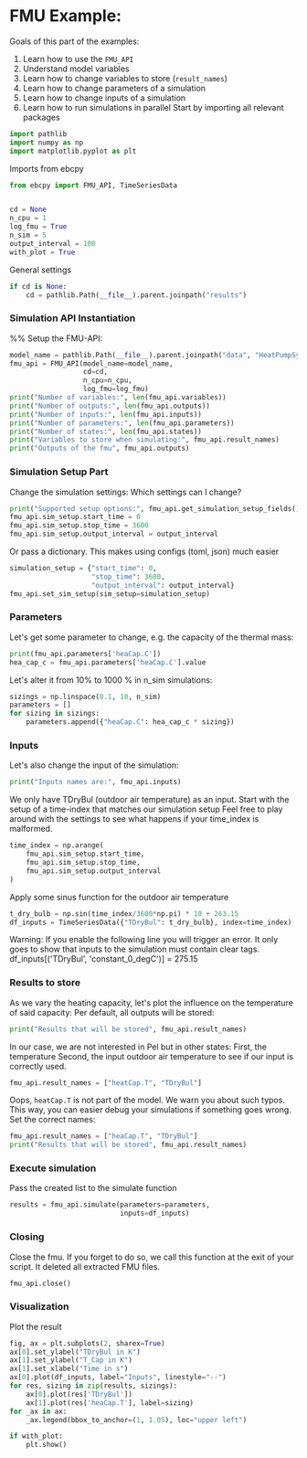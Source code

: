  # FMU Example:
 Goals of this part of the examples:

 1. Learn how to use the `FMU_API`
 2. Understand model variables
 3. Learn how to change variables to store (`result_names`)
 4. Learn how to change parameters of a simulation
 5. Learn how to change inputs of a simulation
 6. Learn how to run simulations in parallel
 Start by importing all relevant packages
```python
import pathlib
import numpy as np
import matplotlib.pyplot as plt
```
 Imports from ebcpy
```python
from ebcpy import FMU_API, TimeSeriesData


cd = None
n_cpu = 1
log_fmu = True
n_sim = 5
output_interval = 100
with_plot = True


```
 General settings
```python
if cd is None:
    cd = pathlib.Path(__file__).parent.joinpath("results")

```
 ### Simulation API Instantiation
 %% Setup the FMU-API:
```python
model_name = pathlib.Path(__file__).parent.joinpath("data", "HeatPumpSystemWithInput.fmu")
fmu_api = FMU_API(model_name=model_name,
                  cd=cd,
                  n_cpu=n_cpu,
                  log_fmu=log_fmu)
print("Number of variables:", len(fmu_api.variables))
print("Number of outputs:", len(fmu_api.outputs))
print("Number of inputs:", len(fmu_api.inputs))
print("Number of parameters:", len(fmu_api.parameters))
print("Number of states:", len(fmu_api.states))
print("Variables to store when simulating:", fmu_api.result_names)
print("Outputs of the fmu", fmu_api.outputs)

```
 ### Simulation Setup Part
 Change the simulation settings:
 Which settings can I change?
```python
print("Supported setup options:", fmu_api.get_simulation_setup_fields())
fmu_api.sim_setup.start_time = 0
fmu_api.sim_setup.stop_time = 3600
fmu_api.sim_setup.output_interval = output_interval
```
 Or pass a dictionary. This makes using configs (toml, json) much easier
```python
simulation_setup = {"start_time": 0,
                    "stop_time": 3600,
                    "output_interval": output_interval}
fmu_api.set_sim_setup(sim_setup=simulation_setup)

```
 ### Parameters
 Let's get some parameter to change, e.g. the capacity of the thermal mass:
```python
print(fmu_api.parameters['heaCap.C'])
hea_cap_c = fmu_api.parameters['heaCap.C'].value
```
 Let's alter it from 10% to 1000 % in n_sim simulations:
```python
sizings = np.linspace(0.1, 10, n_sim)
parameters = []
for sizing in sizings:
    parameters.append({"heaCap.C": hea_cap_c * sizing})

```
 ### Inputs
 Let's also change the input of the simulation:
```python
print("Inputs names are:", fmu_api.inputs)
```
 We only have TDryBul (outdoor air temperature) as an input.
 Start with the setup of a time-index that matches our simulation setup
 Feel free to play around with the settings to see what happens if your time_index is malformed.
```python
time_index = np.arange(
    fmu_api.sim_setup.start_time,
    fmu_api.sim_setup.stop_time,
    fmu_api.sim_setup.output_interval
)
```
 Apply some sinus function for the outdoor air temperature
```python
t_dry_bulb = np.sin(time_index/3600*np.pi) * 10 + 263.15
df_inputs = TimeSeriesData({"TDryBul": t_dry_bulb}, index=time_index)
```
 Warning: If you enable the following line you will trigger an error.
 It only goes to show that inputs to the simulation must contain clear
 tags.
 df_inputs[('TDryBul', 'constant_0_degC')] = 275.15
 ### Results to store
 As we vary the heating capacity,
 let's plot the influence on the temperature of said capacity:
 Per default, all outputs will be stored:
```python
print("Results that will be stored", fmu_api.result_names)
```
 In our case, we are not interested in Pel but in other states:
 First, the temperature
 Second, the input outdoor air temperature to see if our input is correctly used.
```python
fmu_api.result_names = ["heatCap.T", "TDryBul"]
```
 Oops, `heatCap.T` is not part of the model. We warn you about such typos.
 This way, you can easier debug your simulations if something goes wrong.
 Set the correct names:
```python
fmu_api.result_names = ["heaCap.T", "TDryBul"]
print("Results that will be stored", fmu_api.result_names)

```
 ### Execute simulation
 Pass the created list to the simulate function
```python
results = fmu_api.simulate(parameters=parameters,
                           inputs=df_inputs)

```
 ### Closing
 Close the fmu. If you forget to do so,
 we call this function at the exit of your script.
 It deleted all extracted FMU files.
```python
fmu_api.close()

```
 ### Visualization
 Plot the result
```python
fig, ax = plt.subplots(2, sharex=True)
ax[0].set_ylabel("TDryBul in K")
ax[1].set_ylabel("T_Cap in K")
ax[1].set_xlabel("Time in s")
ax[0].plot(df_inputs, label="Inputs", linestyle="--")
for res, sizing in zip(results, sizings):
    ax[0].plot(res['TDryBul'])
    ax[1].plot(res['heaCap.T'], label=sizing)
for _ax in ax:
    _ax.legend(bbox_to_anchor=(1, 1.05), loc="upper left")

if with_plot:
    plt.show()



```
